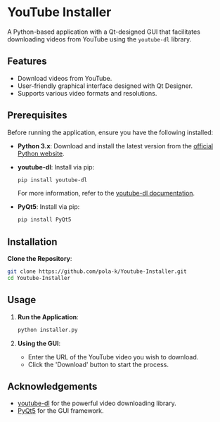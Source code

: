 # YouTube Installer

A Python-based application with a Qt-designed GUI that facilitates downloading videos from YouTube using the `youtube-dl` library.

## Features

- Download videos from YouTube.
- User-friendly graphical interface designed with Qt Designer.
- Supports various video formats and resolutions.

## Prerequisites

Before running the application, ensure you have the following installed:

- **Python 3.x**: Download and install the latest version from the [official Python website](https://www.python.org/).
- **youtube-dl**: Install via pip:

  ```bash
  pip install youtube-dl
  ```

  For more information, refer to the [youtube-dl documentation](https://youtube-dl.readthedocs.io/).

- **PyQt5**: Install via pip:

  ```bash
  pip install PyQt5
  ```

## Installation

**Clone the Repository**:

   ```bash
   git clone https://github.com/pola-k/Youtube-Installer.git
   cd Youtube-Installer
   ```
      
## Usage

1. **Run the Application**:

   ```bash
   python installer.py
   ```

2. **Using the GUI**:

   - Enter the URL of the YouTube video you wish to download.
   - Click the 'Download' button to start the process.

## Acknowledgements

- [youtube-dl](https://github.com/ytdl-org/youtube-dl) for the powerful video downloading library.
- [PyQt5](https://riverbankcomputing.com/software/pyqt/intro) for the GUI framework.
